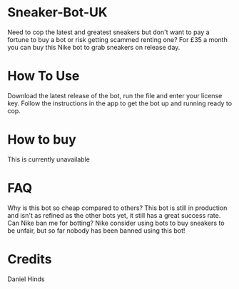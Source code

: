 # Sneaker-Bot-UK
Need to cop the latest and greatest sneakers but don't want to pay a fortune to buy a bot or risk getting scammed renting one? 
For £35 a month you can buy this Nike bot to grab sneakers on release day.

# How To Use
Download the latest release of the bot, run the file and enter your license key.
Follow the instructions in the app to get the bot up and running ready to cop.

# How to buy
This is currently unavailable

# FAQ
Why is this bot so cheap compared to others?
This bot is still in production and isn't as refined as the other bots yet, it still has a great success rate.
Can Nike ban me for botting?
Nike consider using bots to buy sneakers to be unfair, but so far nobody has been banned using this bot!

# Credits 

Daniel Hinds
